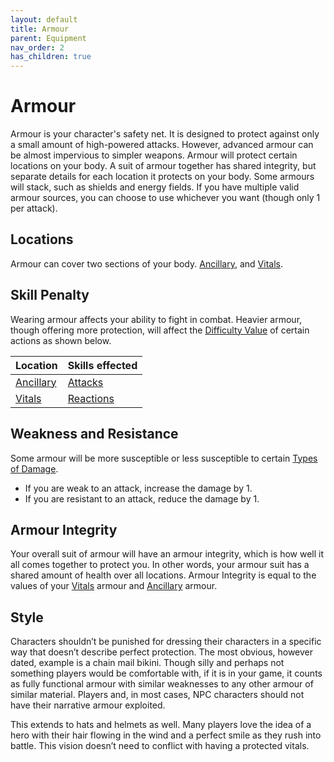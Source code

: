 ```yaml
---
layout: default
title: Armour
parent: Equipment
nav_order: 2
has_children: true
---
```

# Armour
Armour is your character's safety net. It is designed to protect against only a small amount of high-powered attacks. However, advanced armour can be almost impervious to simpler weapons. Armour will protect certain locations on your body. A suit of armour together has shared integrity, but separate details for each location it protects on your body. Some armours will stack, such as shields and energy fields. If you have multiple valid armour sources, you can choose to use whichever you want (though only 1 per attack).

## Locations
Armour can cover two sections of your body. [Ancillary](Injury#Ancillary), and [Vitals](Injury#Vitals).

## Skill Penalty
Wearing armour affects your ability to fight in combat. Heavier armour, though offering more protection, will affect the [Difficulty Value](Terminology#Difficulty%20Value) of certain actions as shown below.

| Location                      | Skills effected                  |
| ----------------------------- | -------------------------------- |
| [Ancillary](Injury#Ancillary) | [Attacks](Terminology#Attack)    |
| [Vitals](Injury#Vitals)       | [Reactions](Terminology#Reaction) | 

## Weakness and Resistance
Some armour will be more susceptible or less susceptible to certain [Types of Damage](Injury#Types%20of%20Damage).
* If you are weak to an attack, increase the damage by 1.
* If you are resistant to an attack, reduce the damage by 1.

## Armour Integrity
Your overall suit of armour will have an armour integrity, which is how well it all comes together to protect you. In other words, your armour suit has a shared amount of health over all locations. Armour Integrity is equal to the values of your [Vitals](Injury#Vitals) armour and [Ancillary](Injury#Ancillary) armour. 

## Style
Characters shouldn’t be punished for dressing their characters in a specific way that doesn’t describe perfect protection. The most obvious, however dated, example is a chain mail bikini. Though silly and perhaps not something players would be comfortable with, if it is in your game, it counts as fully functional armour with similar weaknesses to any other armour of similar material. Players and, in most cases, NPC characters should not have their narrative armour exploited.  

This extends to hats and helmets as well. Many players love the idea of a hero with their hair flowing in the wind and a perfect smile as they rush into battle. This vision doesn’t need to conflict with having a protected vitals.
